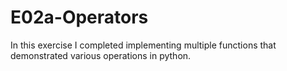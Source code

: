 # E02a-Operators
In this exercise I completed implementing multiple functions that demonstrated various operations in python.
